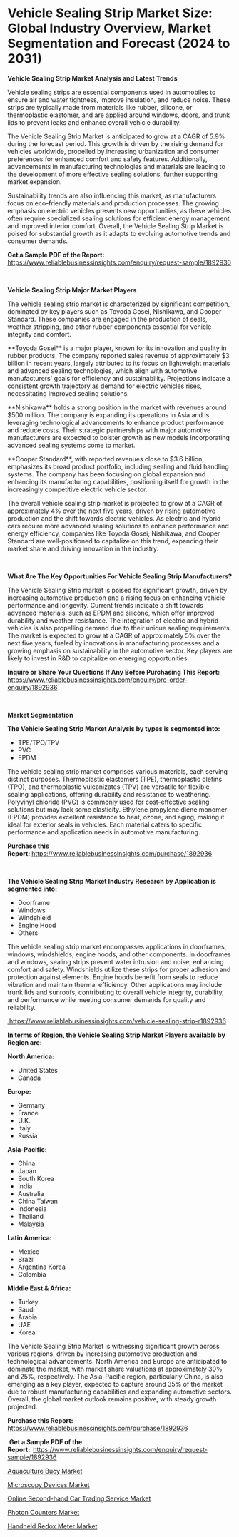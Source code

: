 <p><h1>Vehicle Sealing Strip Market Size: Global Industry Overview, Market Segmentation and Forecast (2024 to 2031)</h1></p><p><strong>Vehicle Sealing Strip Market Analysis and Latest Trends</strong></p>
<p><p>Vehicle sealing strips are essential components used in automobiles to ensure air and water tightness, improve insulation, and reduce noise. These strips are typically made from materials like rubber, silicone, or thermoplastic elastomer, and are applied around windows, doors, and trunk lids to prevent leaks and enhance overall vehicle durability.</p><p>The Vehicle Sealing Strip Market is anticipated to grow at a CAGR of 5.9% during the forecast period. This growth is driven by the rising demand for vehicles worldwide, propelled by increasing urbanization and consumer preferences for enhanced comfort and safety features. Additionally, advancements in manufacturing technologies and materials are leading to the development of more effective sealing solutions, further supporting market expansion.</p><p>Sustainability trends are also influencing this market, as manufacturers focus on eco-friendly materials and production processes. The growing emphasis on electric vehicles presents new opportunities, as these vehicles often require specialized sealing solutions for efficient energy management and improved interior comfort. Overall, the Vehicle Sealing Strip Market is poised for substantial growth as it adapts to evolving automotive trends and consumer demands.</p></p>
<p><strong>Get a Sample PDF of the Report:&nbsp;</strong> <a href="https://www.reliablebusinessinsights.com/enquiry/request-sample/1892936?utm_campaign=57&utm_medium=2&utm_source=Github&utm_content=ia&utm_term=24102024&utm_id=vehicle-sealing-strip">https://www.reliablebusinessinsights.com/enquiry/request-sample/1892936</a></p>
<p>&nbsp;</p>
<p><strong>Vehicle Sealing Strip Major Market Players</strong></p>
<p><p>The vehicle sealing strip market is characterized by significant competition, dominated by key players such as Toyoda Gosei, Nishikawa, and Cooper Standard. These companies are engaged in the production of seals, weather stripping, and other rubber components essential for vehicle integrity and comfort.</p><p>**Toyoda Gosei** is a major player, known for its innovation and quality in rubber products. The company reported sales revenue of approximately $3 billion in recent years, largely attributed to its focus on lightweight materials and advanced sealing technologies, which align with automotive manufacturers' goals for efficiency and sustainability. Projections indicate a consistent growth trajectory as demand for electric vehicles rises, necessitating improved sealing solutions.</p><p>**Nishikawa** holds a strong position in the market with revenues around $500 million. The company is expanding its operations in Asia and is leveraging technological advancements to enhance product performance and reduce costs. Their strategic partnerships with major automotive manufacturers are expected to bolster growth as new models incorporating advanced sealing systems come to market.</p><p>**Cooper Standard**, with reported revenues close to $3.6 billion, emphasizes its broad product portfolio, including sealing and fluid handling systems. The company has been focusing on global expansion and enhancing its manufacturing capabilities, positioning itself for growth in the increasingly competitive electric vehicle sector.</p><p>The overall vehicle sealing strip market is projected to grow at a CAGR of approximately 4% over the next five years, driven by rising automotive production and the shift towards electric vehicles. As electric and hybrid cars require more advanced sealing solutions to enhance performance and energy efficiency, companies like Toyoda Gosei, Nishikawa, and Cooper Standard are well-positioned to capitalize on this trend, expanding their market share and driving innovation in the industry.</p></p>
<p>&nbsp;</p>
<p><strong>What Are The Key Opportunities For Vehicle Sealing Strip Manufacturers?</strong></p>
<p><p>The Vehicle Sealing Strip market is poised for significant growth, driven by increasing automotive production and a rising focus on enhancing vehicle performance and longevity. Current trends indicate a shift towards advanced materials, such as EPDM and silicone, which offer improved durability and weather resistance. The integration of electric and hybrid vehicles is also propelling demand due to their unique sealing requirements. The market is expected to grow at a CAGR of approximately 5% over the next five years, fueled by innovations in manufacturing processes and a growing emphasis on sustainability in the automotive sector. Key players are likely to invest in R&D to capitalize on emerging opportunities.</p></p>
<p><strong>Inquire or Share Your Questions If Any Before Purchasing This Report:</strong> <a href="https://www.reliablebusinessinsights.com/enquiry/pre-order-enquiry/1892936?utm_campaign=57&utm_medium=2&utm_source=Github&utm_content=ia&utm_term=24102024&utm_id=vehicle-sealing-strip">https://www.reliablebusinessinsights.com/enquiry/pre-order-enquiry/1892936</a></p>
<p>&nbsp;</p>
<p><strong>Market Segmentation</strong></p>
<p><strong>The Vehicle Sealing Strip Market Analysis by types is segmented into:</strong></p>
<p><ul><li>TPE/TPO/TPV</li><li>PVC</li><li>EPDM</li></ul></p>
<p><p>The vehicle sealing strip market comprises various materials, each serving distinct purposes. Thermoplastic elastomers (TPE), thermoplastic olefins (TPO), and thermoplastic vulcanizates (TPV) are versatile for flexible sealing applications, offering durability and resistance to weathering. Polyvinyl chloride (PVC) is commonly used for cost-effective sealing solutions but may lack some elasticity. Ethylene propylene diene monomer (EPDM) provides excellent resistance to heat, ozone, and aging, making it ideal for exterior seals in vehicles. Each material caters to specific performance and application needs in automotive manufacturing.</p></p>
<p><strong>Purchase this Report:&nbsp;</strong><a href="https://www.reliablebusinessinsights.com/purchase/1892936?utm_campaign=57&utm_medium=2&utm_source=Github&utm_content=ia&utm_term=24102024&utm_id=vehicle-sealing-strip">https://www.reliablebusinessinsights.com/purchase/1892936</a></p>
<p>&nbsp;</p>
<p><strong>The Vehicle Sealing Strip Market Industry Research by Application is segmented into:</strong></p>
<p><ul><li>Doorframe</li><li>Windows</li><li>Windshield</li><li>Engine Hood</li><li>Others</li></ul></p>
<p><p>The vehicle sealing strip market encompasses applications in doorframes, windows, windshields, engine hoods, and other components. In doorframes and windows, sealing strips prevent water intrusion and noise, enhancing comfort and safety. Windshields utilize these strips for proper adhesion and protection against elements. Engine hoods benefit from seals to reduce vibration and maintain thermal efficiency. Other applications may include trunk lids and sunroofs, contributing to overall vehicle integrity, durability, and performance while meeting consumer demands for quality and reliability.</p></p>
<p><a href="https://www.reliablebusinessinsights.com/vehicle-sealing-strip-r1892936?utm_campaign=57&utm_medium=2&utm_source=Github&utm_content=ia&utm_term=24102024&utm_id=vehicle-sealing-strip">&nbsp;https://www.reliablebusinessinsights.com/vehicle-sealing-strip-r1892936</a></p>
<p><strong>In terms of Region, the Vehicle Sealing Strip Market Players available by Region are:</strong></p>
<p>
    <p> <strong> North America: </strong>
        <ul>
            <li>United States</li>
            <li>Canada</li>
        </ul>
        </p> 
    <p> <strong> Europe: </strong>
        <ul>
            <li>Germany</li>
            <li>France</li>
            <li>U.K.</li>
            <li>Italy</li>
            <li>Russia</li>
        </ul>
        </p> 
    <p> <strong> Asia-Pacific: </strong>
        <ul>
            <li>China</li>
            <li>Japan</li>
            <li>South Korea</li>
            <li>India</li>
            <li>Australia</li>
            <li>China Taiwan</li>
            <li>Indonesia</li>
            <li>Thailand</li>
            <li>Malaysia</li>
        </ul>
        </p> 
    <p> <strong> Latin America: </strong>
        <ul>
            <li>Mexico</li>
            <li>Brazil</li>
            <li>Argentina Korea</li>
            <li>Colombia</li>
        </ul>
        </p> 
    <p> <strong> Middle East & Africa: </strong>
        <ul>
            <li>Turkey</li>
            <li>Saudi</li>
            <li>Arabia</li>
            <li>UAE</li>
            <li>Korea</li>
        </ul>
    </p>
    </p>
<p><p>The Vehicle Sealing Strip Market is witnessing significant growth across various regions, driven by increasing automotive production and technological advancements. North America and Europe are anticipated to dominate the market, with market share valuations at approximately 30% and 25%, respectively. The Asia-Pacific region, particularly China, is also emerging as a key player, expected to capture around 35% of the market due to robust manufacturing capabilities and expanding automotive sectors. Overall, the global market outlook remains positive, with steady growth projected.</p></p>
<p><strong>Purchase this Report: </strong><a href="https://www.reliablebusinessinsights.com/purchase/1892936?utm_campaign=57&utm_medium=2&utm_source=Github&utm_content=ia&utm_term=24102024&utm_id=vehicle-sealing-strip">https://www.reliablebusinessinsights.com/purchase/1892936</a></p>
<p>&nbsp;<strong>Get a Sample PDF of the Report:&nbsp;&nbsp;</strong><a href="https://www.reliablebusinessinsights.com/enquiry/request-sample/1892936?utm_campaign=57&utm_medium=2&utm_source=Github&utm_content=ia&utm_term=24102024&utm_id=vehicle-sealing-strip">https://www.reliablebusinessinsights.com/enquiry/request-sample/1892936</a></p>
<p><strong></strong></p>
<p><p><a href="https://www.linkedin.com/pulse/aquaculture-buoy-revenue-growth-report-2024-2031-mcqinsights-eqa9f?utm_campaign=57&utm_medium=2&utm_source=Github&utm_content=ia&utm_term=24102024&utm_id=vehicle-sealing-strip">Aquaculture Buoy Market</a></p><p><a href="https://issuu.com/reportprime-2/docs/microscopy-devices-market-size-2030_a429e7b3b0d31a?utm_campaign=57&utm_medium=2&utm_source=Github&utm_content=ia&utm_term=24102024&utm_id=vehicle-sealing-strip">Microscopy Devices Market</a></p><p><a href="https://github.com/SidorelaGurakuqi596/Market-Research-Report-List-1/blob/main/online-second-hand-car-trading-service-market.md?utm_campaign=57&utm_medium=2&utm_source=Github&utm_content=ia&utm_term=24102024&utm_id=vehicle-sealing-strip">Online Second-hand Car Trading Service Market</a></p><p><a href="https://issuu.com/reportprime-2/docs/photon-counters-market-size-2030.pp_2133084616dec1?utm_campaign=57&utm_medium=2&utm_source=Github&utm_content=ia&utm_term=24102024&utm_id=vehicle-sealing-strip">Photon Counters Market</a></p><p><a href="https://www.linkedin.com/pulse/handheld-redox-meter-market-segmentation-geographical-regions-y53ef?utm_campaign=57&utm_medium=2&utm_source=Github&utm_content=ia&utm_term=24102024&utm_id=vehicle-sealing-strip">Handheld Redox Meter Market</a></p></p>